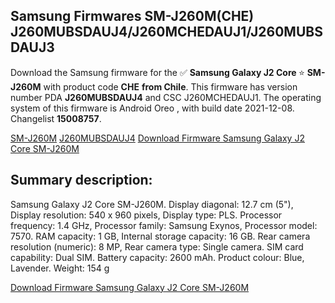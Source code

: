 <h2>Samsung Firmwares SM-J260M(CHE) J260MUBSDAUJ4/J260MCHEDAUJ1/J260MUBSDAUJ3</h2>
Download the Samsung firmware for the ✅ <strong>Samsung Galaxy J2 Core </strong> ⭐ <strong>SM-J260M</strong> with product code <strong>CHE</strong> <strong> from Chile</strong>. This firmware has version number PDA <strong>J260MUBSDAUJ4</strong> and CSC J260MCHEDAUJ1. The operating system of this firmware is Android Oreo , with build date 2021-12-08. Changelist <strong>15008757</strong>.


[SM-J260M](https://samfirm.shop/samsung/model/SM-J260M)
[J260MUBSDAUJ4](https://samfirm.shop/samsung/pda/J260MUBSDAUJ4)
[Download Firmware Samsung Galaxy J2 Core SM-J260M](https://samfirm.shop/samsung/firmware/481179)
<h2>Summary description:</h2>
<p>Samsung Galaxy J2 Core SM-J260M. Display diagonal: 12.7 cm (5"), Display resolution: 540 x 960 pixels, Display type: PLS. Processor frequency: 1.4 GHz, Processor family: Samsung Exynos, Processor model: 7570. RAM capacity: 1 GB, Internal storage capacity: 16 GB. Rear camera resolution (numeric): 8 MP, Rear camera type: Single camera. SIM card capability: Dual SIM. Battery capacity: 2600 mAh. Product colour: Blue, Lavender. Weight: 154 g</p>


[Download Firmware Samsung Galaxy J2 Core SM-J260M](https://samfirm.shop/samsung/firmware/481179)
